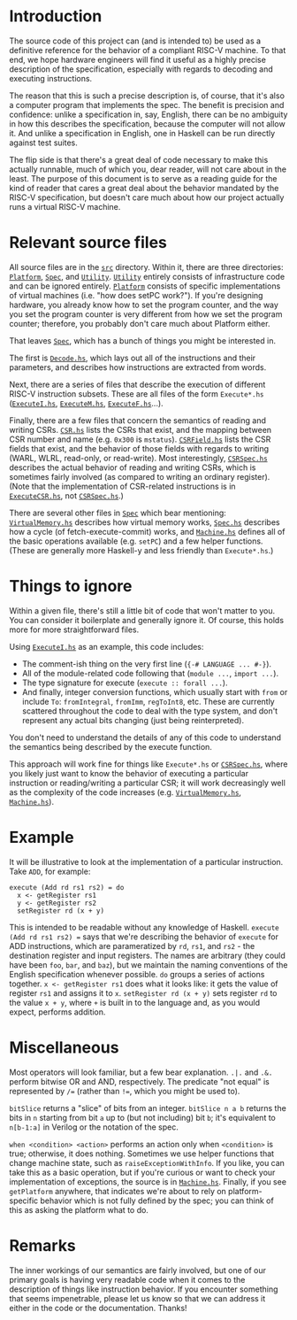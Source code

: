 # Introduction

The source code of this project can (and is intended to) be used as a definitive
reference for the behavior of a compliant RISC-V machine. To that end, we hope
hardware engineers will find it useful as a highly precise description of the
specification, especially with regards to decoding and executing instructions.

The reason that this is such a precise description is, of course, that it's also
a computer program that implements the spec. The benefit is precision and
confidence: unlike a specification in, say, English, there can be no ambiguity
in how this describes the specification, because the computer will not allow it.
And unlike a specification in English, one in Haskell can be run directly
against test suites.

The flip side is that there's a great deal of code necessary to make
this actually runnable, much of which you, dear reader, will not care about in
the least. The purpose of this document is to serve as a reading guide for the
kind of reader that cares a great deal about the behavior mandated by the RISC-V
specification, but doesn't care much about how our project actually runs a
virtual RISC-V machine.

# Relevant source files

All source files are in the [`src`](src) directory. Within it, there are three
directories: [`Platform`](src/Platform), [`Spec`](src/Spec), and [`Utility`](src/Utility). [`Utility`](src/Utility) entirely consists of
infrastructure code and can be ignored entirely. [`Platform`](src/Platform) consists of specific
implementations of virtual machines (i.e. "how does setPC work?"). If you're
designing hardware, you already know how to set the program counter, and the way
you set the program counter is very different from how we set the program
counter; therefore, you probably don't care much about Platform either.

That leaves [`Spec`](src/Spec), which has a bunch of things you might be interested in.

The first is [`Decode.hs`](src/Spec/Decode.hs), which lays out all of the instructions and their
parameters, and describes how instructions are extracted from words.

Next, there are a series of files that describe the execution of
different RISC-V instruction subsets. These are all files of the form `Execute*.hs` ([`ExecuteI.hs`](src/Spec/ExecuteI.hs), [`ExecuteM.hs`](src/Spec/ExecuteM.hs), [`ExecuteF.hs`](src/Spec/ExecuteF.hs)...).

Finally, there are a few files that concern the semantics of reading and writing
CSRs. [`CSR.hs`](src/Spec/CSR.hs) lists the CSRs that exist, and the mapping between CSR number and
name (e.g. `0x300` is `mstatus`). [`CSRField.hs`](src/Spec/CSRField.hs) lists the CSR fields that exist, and
the behavior of those fields with regards to writing (WARL, WLRL, read-only, or
read-write). Most interestingly, [`CSRSpec.hs`](src/Spec/CSRSpec.hs) describes the actual behavior of
reading and writing CSRs, which is sometimes fairly involved (as compared to
writing an ordinary register). (Note that the implementation of CSR-related
instructions is in [`ExecuteCSR.hs`](src/Spec/ExecuteCSR.hs), not [`CSRSpec.hs`](src/Spec/CSRSpec.hs).)

There are several other files in [`Spec`](src/Spec) which bear mentioning: [`VirtualMemory.hs`](src/Spec/VirtualMemory.hs)
describes how virtual memory works, [`Spec.hs`](src/Spec/Spec.hs) describes how a cycle (of
fetch-execute-commit) works, and [`Machine.hs`](src/Spec/Machine.hs) defines all of the basic operations
available (e.g. `setPC`) and a few helper functions. (These are generally more
Haskell-y and less friendly than `Execute*.hs`.)

# Things to ignore

Within a given file, there's still a little bit of code that won't matter to
you. You can consider it boilerplate and generally ignore it. Of course, this
holds more for more straightforward files.

Using [`ExecuteI.hs`](src/Spec/ExecuteI.hs) as an example, this code includes:

- The comment-ish thing on the very first line (`{-# LANGUAGE ... #-}`).
- All of the module-related code following that (`module ...`, `import ...`).
- The type signature for execute (`execute :: forall ...`).
- And finally, integer conversion functions, which usually start with `from` or
  include `To`: `fromIntegral`, `fromImm`, `regToInt8`, etc. These are currently
  scattered throughout the code to deal with the type system, and don't
  represent any actual bits changing (just being reinterpreted).

You don't need to understand the details of any of this code to understand the
semantics being described by the execute function.

This approach will work fine for things like `Execute*.hs` or [`CSRSpec.hs`](src/Spec/CSRSpec.hs), where
you likely just want to know the behavior of executing a particular instruction
or reading/writing a particular CSR; it will work decreasingly well as the
complexity of the code increases (e.g. [`VirtualMemory.hs`](src/Spec/VirtualMemory.hs), [`Machine.hs`](src/Spec/Machine.hs)).

# Example

It will be illustrative to look at the implementation of a particular
instruction. Take `ADD`, for example:

    execute (Add rd rs1 rs2) = do
      x <- getRegister rs1
      y <- getRegister rs2
      setRegister rd (x + y)

This is intended to be readable without any knowledge of Haskell. `execute (Add
rd rs1 rs2) =` says that we're describing the behavior of `execute` for ADD
instructions, which are parameratized by `rd`, `rs1`, and `rs2` - the
destination register and input registers. The names are arbitrary (they could
have been `foo`, `bar`, and `baz`), but we maintain the naming conventions of
the English specification whenever possible. `do` groups a series of actions
together. `x <- getRegister rs1` does what it looks like: it gets the value of
register `rs1` and assigns it to `x`. `setRegister rd (x + y)` sets register
`rd` to the value `x + y`, where `+` is built in to the language and, as you
would expect, performs addition.

# Miscellaneous

Most operators will look familiar, but a few bear explanation. `.|.` and `.&.`
perform bitwise OR and AND, respectively. The predicate "not equal" is
represented by `/=` (rather than `!=`, which you might be used to).

`bitSlice` returns a "slice" of bits from an integer. `bitSlice n a b` returns
the bits in `n` starting from bit `a` up to (but not including) bit `b`; it's
equivalent to `n[b-1:a]` in Verilog or the notation of the spec.

`when <condition> <action>` performs an action only when `<condition>` is true;
otherwise, it does nothing. Sometimes we use helper functions that change
machine state, such as `raiseExceptionWithInfo`. If you like, you can take this
as a basic operation, but if you're curious or want to check your implementation
of exceptions, the source is in [`Machine.hs`](src/Spec/Machine.hs). Finally, if you see `getPlatform`
anywhere, that indicates we're about to rely on platform-specific behavior which
is not fully defined by the spec; you can think of this as asking the platform
what to do.

# Remarks

The inner workings of our semantics are fairly involved, but one of our primary
goals is having very readable code when it comes to the description of things
like instruction behavior. If you encounter something that seems impenetrable,
please let us know so that we can address it either in the code or the
documentation. Thanks!
